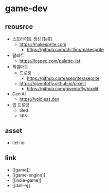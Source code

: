 # game-dev

## reousrce
- 스프라이트 생성 [[ai]]
  + https://makesprite.com
    + https://github.com/chr15m/makesprite
- 팔레트
  + https://lospec.com/palette-list
- 픽셀아트
  - 드로잉
    + https://github.com/aseprite/aseprite
  + https://giventofly.github.io/pixelit
    + https://github.com/giventofly/pixelit
- Gen AI
  + https://voidless.dev
- 맵 드로잉
  - tiled
  - ldtk

## asset
- itch.io

## link
- [[game]]
- [[game-engine]]
- [[indie-game]]
- [[dall-e]]

